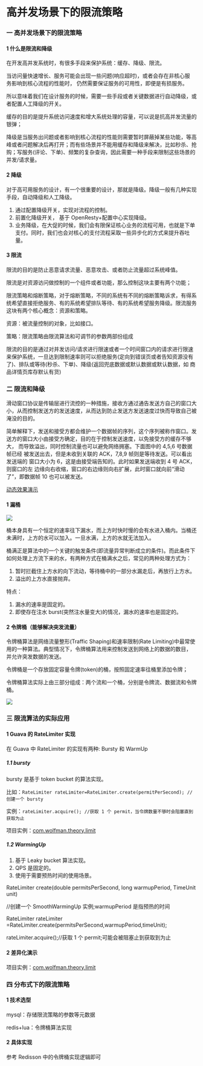 # 高并发场景下的限流策略

### 一 高并发场景下的限流策略

#### 1 什么是限流和降级

在开发高并发系统时，有很多手段来保护系统：缓存、降级、限流。

当访问量快速增长、服务可能会出现一些问题(响应超时)，或者会存在非核心服 务影响到核心流程的性能时， 仍然需要保证服务的可用性，即便是有损服务。 

所以意味着我们在设计服务的时候，需要一些手段或者关键数据进行自动降级，或者配置人工降级的开关。

缓存的目的是提升系统访问速度和增大系统处理的容量，可以说是抗高并发流量的银弹；

降级是当服务出问题或者影响到核心流程的性能则需要暂时屏蔽掉某些功能，等高峰或者问题解决后再打开；而有些场景并不能用缓存和降级来解决，比如秒杀、抢购；写服务(评论、下单)、频繁的复杂查询，因此需要一种手段来限制这些场景的并发/请求量。

#### 2 降级

对于高可用服务的设计，有一个很重要的设计，那就是降级。降级一般有几种实现手段，自动降级和人工降级。

1. 通过配置降级开关，实现对流程的控制。
2. 前置化降级开关， 基于 OpenResty+配置中心实现降级。
3. 业务降级，在大促的时候，我们会有限保证核心业务的流程可用，也就是下单支付。同时，我们也会对核心的支付流程采取一些异步化的方式来提升吞吐量。

#### 3 限流

限流的目的是防止恶意请求流量、恶意攻击、或者防止流量超过系统峰值。

限流是对资源访问做控制的一个组件或者功能，那么控制这块主要有两个功能；

限流策略和熔断策略，对于熔断策略，不同的系统有不同的熔断策略诉求，有得系统希望直接拒绝服务、有的系统希望排队等待、有的系统希望服务降级。限流服务这块有两个核心概念：资源和策略。

资源：被流量控制的对象，比如接口。

策略：限流策略由限流算法和可调节的参数两部份组成

限流的目的是通过对并发访问/请求进行限速或者一个时间窗口内的请求进行限速来保护系统，一旦达到限制速率则可以拒绝服务(定向到错误页或者告知资源没有了)、排队或等待(秒杀、下单)、降级(返回兜底数据或默认数据或默认数据，如 商品详情页库存默认有货) 

### 二 限流和降级

滑动窗口协议是传输层进行流控的一种措施，接收方通过通告发送方自己的窗口大小，从而控制发送方的发送速度，从而达到防止发送方发送速度过快而导致自己被淹没的目的。

简单解释下，发送和接受方都会维护一个数据帧的序列，这个序列被称作窗口。发送方的窗口大小由接受方确定，目的在于控制发送速度，以免接受方的缓存不够大， 而导致溢出，同时控制流量也可以避免网络拥塞。下面图中的 4,5,6 号数据帧已经 被发送出去，但是未收到关联的 ACK，7,8,9 帧则是等待发送。可以看出发送端的 窗口大小为 6，这是由接受端告知的。此时如果发送端收到 4 号 ACK，则窗口的左 边缘向右收缩，窗口的右边缘则向右扩展，此时窗口就向前“滑动了”，即数据帧 10 也可以被发送。 

[动态效果演示](https://media.pearsoncmg.com/aw/ecs_kurose_compnetwork_7/cw/content/interactiveanimations/selective-repeat-protocol/index.html )

#### 1 漏桶

![](https://github.com/wolfJava/wolfman-middleware/blob/master/middleware-theory/img/lt.jpg?raw=true)

桶本身具有一个恒定的速率往下漏水，而上方时快时慢的会有水进入桶内。当桶还未满时，上方的水可以加入。一旦水满，上方的水就无法加入。

桶满正是算法中的一个关键的触发条件(即流量异常判断成立的条件)。而此条件下如何处理上方流下来的水，有两种方式在桶满水之后，常见的两种处理方式为：

1. 暂时拦截住上方水的向下流动，等待桶中的一部分水漏走后，再放行上方水。 
2. 溢出的上方水直接抛弃。

特点：

1. 漏水的速率是固定的。
2. 即使存在注水 burst(突然注水量变大)的情况，漏水的速率也是固定的。

#### 2 令牌桶（能够解决突发流量）

令牌桶算法是网络流量整形(Traffic Shaping)和速率限制(Rate Limiting)中最常使用的一种算法。典型情况下，令牌桶算法用来控制发送到网络上的数据的数目， 并允许突发数据的发送。 

令牌桶是一个存放固定容量令牌(token)的桶，按照固定速率往桶里添加令牌；

令牌桶算法实际上由三部分组成：两个流和一个桶，分别是令牌流、数据流和令牌桶。

![](https://github.com/wolfJava/wolfman-middleware/blob/master/middleware-theory/img/lpt.jpg?raw=true)

### 三 限流算法的实际应用

#### 1 Guava 的 RateLimiter 实现

在 Guava 中 RateLimiter 的实现有两种: Bursty 和 WarmUp

##### 1.1 bursty

bursty 是基于 token bucket 的算法实现。

比如：`RateLimiter rateLimiter=RateLimiter.create(permitPerSecond); //创建一个 bursty `

实例：`rateLimiter.acquire(); //获取 1 个 permit，当令牌数量不够时会阻塞直到获取为止` 

项目实例：[com.wolfman.theory.limit](https://github.com/wolfJava/wolfman-middleware/blob/master/middleware-theory/src/main/java/com/wolfman/theory/limit/Token.java)

##### 1.2 WarmingUp

1. 基于 Leaky bucket 算法实现。
2. QPS 是固定的。 
3. 使用于需要预热时间的使用场景。 

RateLimiter create(double permitsPerSecond, long warmupPeriod, TimeUnit unit) 

//创建一个 SmoothWarmingUp 实例;warmupPeriod 是指预热的时间 

RateLimiter rateLimiter =RateLimiter.create(permitsPerSecond,warmupPeriod,timeUnit); 

rateLimiter.acquire();//获取 1 个 permit;可能会被阻塞止到获取到为止 

#### 2 差异化演示

项目实例：[com.wolfman.theory.limit](https://github.com/wolfJava/wolfman-middleware/blob/master/middleware-theory/src/main/java/com/wolfman/theory/limit/GuavaTokenDemo.java)



### 四 分布式下的限流策略 

#### 1 技术选型 

mysql：存储限流策略的参数等元数据

redis+lua：令牌桶算法实现 

#### 2 具体实现 

参考 Redisson 中的令牌桶实现逻辑即可 



















